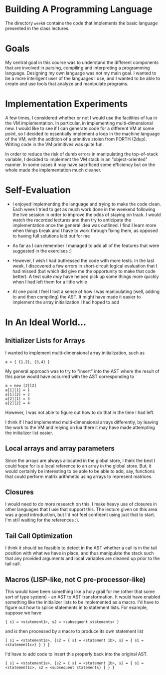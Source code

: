 # Building A Programming Language

The directory `week8` contains the code that implements the basic language presented in the class lectures.

# Goals

My central goal in this course was to understand the different components that are involved in parsing, compiling and interpreting a programming language.  Designing my own language was not my main goal.  I wanted to be a more intelligent user of the languages I use, and I wanted to be able to create and use tools that analyze and manipulate programs.

# Implementation Experiments

A few times, I considered whether or not I would use the facilities of lua in the VM implementation.  In particular, in implementing multi-dimensional new.  I would like to see if I can generate code for a different VM at some point, so I decided to essentially implement a loop in the machine language of the VM, with the addition of a primitive stolen from FORTH (2dup).  Writing code in the VM primitives was quite fun.

In order to reduce the risk of dumb errors in manipulating the top-of-stack variable, I decided to implement the VM stack in an "object-oriented" manner.  In some cases it may have sacrificed some efficiency but on the whole made the implementation much cleaner.

# Self-Evaluation

- I enjoyed implementing the language and trying to make the code clean.  Each week I tried to get as much work done in the weekend following the live session in order to improve the odds of staying on track.  I would watch the recorded lectures and then try to anticipate the implementation once the general idea was outlined.  I find I learn more when things break and I have to work through fixing them, as opposed to having full solutions laid out for me

- As far as I can remember I managed to add all of the features that were suggested in the exercises :)

- However, I wish I had buttressed the code with more tests.  In the last week, I discovered a few errors in short-circuit logical evaluation that I had missed (but which did give me the opportunity to make that code better).  A test suite *may* have helped pick up some things more quickly when I had left them for a little while

- At one point I feel I lost a sense of how I was manipulating (well, adding to and then compiling) the AST.  It might have made it easier to implement the array initialization I had hoped to add

# In An Ideal World...

## Initializer Lists for Arrays

I wanted to implement multi-dimensional array initialization, such as 
```
a = { {1,2}, {3,4} }
```
My general approach was to try to "insert" into the AST where the result of this parse would have occurred with the AST corresponding to
```
a = new [2][2]
a[1][1] = 1
a[1][2] = 2
a[2][1] = 3
a[2][2] = 4
```
However, I was not able to figure out how to do that in the time I had left.

I think if I had implemented multi-dimensional arrays differently, by leaving the work to the VM and relying on lua there it may have made attempting the
initializer list easier. 

## Local arrays and array parameters

Since the arrays are always allocated in the global store, I think the best I could hope for is a local reference to an array in the global store.  But, it would certainly be interesting to be able to be able to add, say, functions that could perform matrix arithmetic using arrays to represent matrices.

## Closures

I would need to do more research on this.  I make heavy use of closures in other languages that I use that support this.  The lecture given on this area was a good introduction, but I'd not feel confident using just that to start.  I'm still waiting for the references :).

## Tail Call Optimization

I think it should be feasible to detect in the AST whether a call is in the tail position with what we have in place, and thus manipulate the stack such that any provided arguments and local variables are cleaned up prior to the tail call.  

## Macros (LISP-like, not C pre-processor-like)

This would have been something like a holy grail for me (other that some sort of type system) - an AST to AST transformation.  It would have enabled something like the initializer lists to be implemented as a macro.  I'd have to figure out how to splice statements in to statement lists.  For example, suppose we have 

```
{ s1 = <statement1>, s2 = <subsequent statements> } 
```

and <statement1> is then processed by a macro to produce its own statement list 

```
{ s1 = <statement1a>, {s2 = { s1 = <statement 1b>, s2 = { s1 = <statement1c>} } } }
```  

I'd have to add code to insert this properly back into the original AST.

```
{ s1 = <statement1a>, {s2 = { s1 = <statement 1b>, s2 = { s1 = <statement1c>, s2 = <subsequent statements} } } }
```

